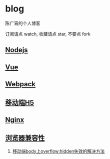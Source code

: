 # blog
陈广宵的个人博客

订阅请点 watch, 收藏请点 star, 不要点 fork

## [Nodejs](https://github.com/guangxiao/blog/labels/Nodejs)


## [Vue](https://github.com/guangxiao/blog/labels/Vue)

## [Webpack](https://github.com/guangxiao/blog/labels/Webpack)

## [移动端H5](https://github.com/guangxiao/blog/labels/%E7%A7%BB%E5%8A%A8%E7%AB%AFH5)

## [Nginx](https://github.com/guangxiao/blog/labels/Nginx)

## [浏览器兼容性](https://github.com/guangxiao/blog/labels/%E6%B5%8F%E8%A7%88%E5%99%A8%E5%85%BC%E5%AE%B9%E6%80%A7)

1. [移动端body上overflow:hidden失效的解决方法](https://github.com/guangxiao/blog/issues/1)

